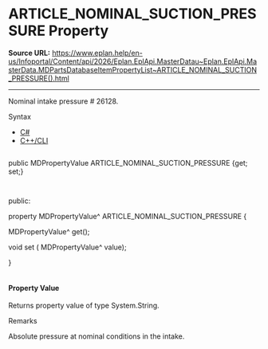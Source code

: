 # ARTICLE_NOMINAL_SUCTION_PRESSURE Property

**Source URL:** https://www.eplan.help/en-us/Infoportal/Content/api/2026/Eplan.EplApi.MasterDatau~Eplan.EplApi.MasterData.MDPartsDatabaseItemPropertyList~ARTICLE_NOMINAL_SUCTION_PRESSURE().html

---

Nominal intake pressure # 26128.

Syntax

- [C#](#i-syntax-CS)
- [C++/CLI](#i-syntax-CPP2005)

```
```
public MDPropertyValue ARTICLE_NOMINAL_SUCTION_PRESSURE {get; set;}
```
```

```
```
public:

property MDPropertyValue^ ARTICLE_NOMINAL_SUCTION_PRESSURE {

   MDPropertyValue^ get();

   void set (    MDPropertyValue^ value);

}
```
```

#### Property Value

Returns property value of type System.String.

Remarks

Absolute pressure at nominal conditions in the intake.
